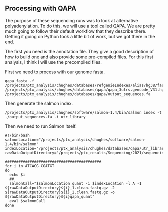 ## Processing with QAPA

The purpose of these sequencing runs was to look at alternative polyadenylation. To do this, we will use a tool called [QAPA](https://github.com/morrislab/qapa). We are pretty much going to follow their default workflow that they describe there. Getting it going on Python took a little bit of work, but we got there in the end.

The first you need is the annotation file. They give a good description of how to build one and also provide some pre-compiled files. For this first analysis, I think I will use the precompiled files.

First we need to process with our genome fasta.

```shell
qapa fasta -f /projects/ptx_analysis/chughes/databases/refgenieIndexes/alias/hg38/fasta/default/hg38.fa /projects/ptx_analysis/chughes/databases/qapa/qapa_3utrs.gencode_V31.hg38.bed /projects/ptx_analysis/chughes/databases/qapa/output_sequences.fa
```

Then generate the salmon index.

```
/projects/ptx_analysis/chughes/software/salmon-1.4/bin/salmon index -t ./output_sequences.fa -i utr_library
```

Then we need to run Salmon itself.

```shell
#!/bin/bash
salmonLocation="/projects/ptx_analysis/chughes/software/salmon-1.4/bin/salmon"
indexLocation="/projects/ptx_analysis/chughes/databases/qapa/utr_library/"
rawDataOutputDirectory="/projects/ptx_results/Sequencing/2021/sequencing20210312_mg633Ybx1Guc6ApaDeepSeq/"

###########################################
for i in ATCACG CGATGT
do
  echo $i
  ##
  salmonCall="$salmonLocation quant -i $indexLocation -l A -1 ${rawDataOutputDirectory}${i}_1.clean.fastq.gz -2 ${rawDataOutputDirectory}${i}_2.clean.fastq.gz -o ${rawDataOutputDirectory}${i}qapa_quant"
  eval $salmonCall
done
```


